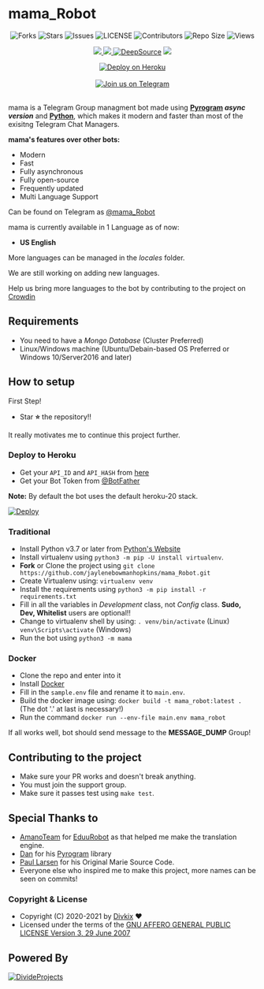 # mama_Robot

<p align='center'>
  <img src="https://img.shields.io/github/forks/jaylenebowmanhopkins/mama_Robot?style=flat-square" alt="Forks">
  <img src="https://img.shields.io/github/stars/jaylenebowmanhopkins/mama_Robot?style=flat-square" alt="Stars">
  <img src="https://img.shields.io/github/issues/jaylenebowmanhopkins/mama_Robot?style=flat-square" alt="Issues">
  <img src="https://img.shields.io/github/license/jaylenebowmanhopkins/mama_Robot?style=flat-square" alt="LICENSE">
  <img src="https://img.shields.io/github/contributors/jaylenebowmanhopkins/mama_Robot?style=flat-square" alt="Contributors">
  <img src="https://img.shields.io/github/repo-size/jaylenebowmanhopkins/mama_Robot?style=flat-square" alt="Repo Size">
  <img src="https://hits.seeyoufarm.com/api/count/incr/badge.svg?url=https://github.com/jaylenebowmanhopkins/mama_Robot&amp;title=Profile%20Views" alt="Views">
</p>

<p align='center'>
  <a href="https://www.python.org/" alt="made-with-python"> <img src="https://img.shields.io/badge/Made%20with-Python-1f425f.svg?style=flat-square&logo=python&color=blue" /> </a>
  <a href="https://github.com/jaylenebowmanhopkins/mama_Robot" alt="Docker!"> <img src="https://aleen42.github.io/badges/src/docker.svg" /> </a>
  <a href="https://deepsource.io/gh/jaylenebowmanhopkins/mama_Robot/?ref=repository-badge"><img src="https://static.deepsource.io/deepsource-badge-light-mini.svg" alt="DeepSource"></a>
  <a href="https://makeapullrequest.com" alt="PRs Welcome"> <img src="https://img.shields.io/badge/PRs-welcome-brightgreen.svg?style=flat-square" /> </a>
</p>

<p align='center'>
 <a href="https://heroku.com/deploy?template=https://github.com/jaylenebowmanhopkins/mama_Robot"><img src="https://www.herokucdn.com/deploy/button.svg" alt="Deploy on Heroku"></a></br></br>
  <a href="https://t.me/jaylenebowmanhopkins"><img src="https://img.shields.io/badge/Telegram-2CA5E0?style=for-the-badge&amp;logo=telegram&amp;logoColor=white" alt="Join us on Telegram"></a></br></br>

</p>


mama is a Telegram Group managment bot made using **[Pyrogram](https://github.com/pyrogram/pyrogram) _async version_** and **[Python](https://python.org)**, which makes it modern and faster than most of the exisitng Telegram Chat Managers.

**mama's features over other bots:**
- Modern
- Fast
- Fully asynchronous
- Fully open-source
- Frequently updated
- Multi Language Support

Can be found on Telegram as [@mama_Robot](https://t.me/mama_Robot)
</br>

mama is currently available in 1 Language as of now:
- **US English**

More languages can be managed in the _locales_ folder.

We are still working on adding new languages.

Help us bring more languages to the bot by contributing to the project on [Crowdin](https://crowdin.com/project/mamarobot)

## Requirements
- You need to have a *Mongo Database* (Cluster Preferred)
- Linux/Windows machine (Ubuntu/Debain-based OS Preferred or Windows 10/Server2016 and later)


## How to setup

First Step!
- Star **⭐** the repository!!

It really motivates me to continue this project further.

### Deploy to Heroku
- Get your `API_ID` and `API_HASH` from [here](https://my.telegram.org/)
- Get your Bot Token from [@BotFather](https://t.me/BotFather)

**Note:** By default the bot uses the default heroku-20 stack.

[![Deploy](https://www.herokucdn.com/deploy/button.svg)](https://heroku.com/deploy?template=https://github.com/jaylenebowmanhopkins/mama_Robot)

### Traditional

- Install Python v3.7 or later from [Python's Website](https://python.org)
- Install virtualenv using `python3 -m pip -U install virtualenv`.
- **Fork** or Clone the project using `git clone https://github.com/jaylenebowmanhopkins/mama_Robot.git`
- Create Virtualenv using: `virtualenv venv`
- Install the requirements using `python3 -m pip install -r requirements.txt`
- Fill in all the variables in *Development* class, not *Config* class. **Sudo, Dev, Whitelist** users are optional!!
- Change to virtualenv shell by using:
  `. venv/bin/activate` (Linux)
  `venv\Scripts\activate` (Windows)
- Run the bot using `python3 -m mama`

### Docker

- Clone the repo and enter into it
- Install [Docker](https://www.docker.com/)
- Fill in the `sample.env` file and rename it to `main.env`.
- Build the docker image using: `docker build -t mama_robot:latest .` (The dot '.' at last is necessary!)
- Run the command `docker run --env-file main.env mama_robot`


If all works well, bot should send message to the **MESSAGE_DUMP** Group!


## Contributing to the project

- Make sure your PR works and doesn't break anything.
- You must join the support group.
- Make sure it passes test using `make test`.


## Special Thanks to
- [AmanoTeam](https://github.com/AmanoTeam/) for [EduuRobot](https://github.com/AmanoTeam/EduuRobot) as that helped me make the translation engine.
- [Dan](https://github.com/delivrance) for his [Pyrogram](https://github.com/pyrogram/pyrogram) library
- [Paul Larsen](https://github.com/PaulSonOfLars) for his Original Marie Source Code.
- Everyone else who inspired me to make this project, more names can be seen on commits!


### Copyright & License

* Copyright (C) 2020-2021 by [Divkix](https://github.com/Divkix) ❤️️
* Licensed under the terms of the [GNU AFFERO GENERAL PUBLIC LICENSE Version 3, 29 June 2007](https://github.com/jaylenebowmanhopkins/mama_Robot/blob/master/LICENSE)

## Powered By

[![DivideProjects](https://img.shields.io/badge/Divide-rojects-green?style=for-the-badge&logo=appveyor)](https://t.me/DividerojectsDiscussion)
